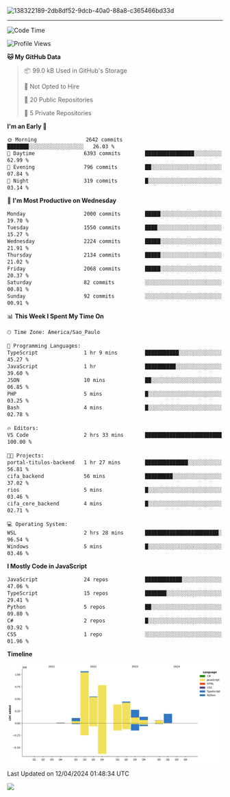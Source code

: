 
![138322189-2db8df52-9dcb-40a0-88a8-c365466bd33d](https://user-images.githubusercontent.com/89656623/214648213-d698ffe7-0c15-4728-8ac0-3e241011cc78.gif)

---

<!--START_SECTION:waka-->
![Code Time](http://img.shields.io/badge/Code%20Time-12%20hrs%209%20mins-blue)

![Profile Views](http://img.shields.io/badge/Profile%20Views-11-blue)

**🐱 My GitHub Data** 

> 📦 99.0 kB Used in GitHub's Storage 
 > 
> 🚫 Not Opted to Hire
 > 
> 📜 20 Public Repositories 
 > 
> 🔑 5 Private Repositories 
 > 
**I'm an Early 🐤** 

```text
🌞 Morning                2642 commits        ███████░░░░░░░░░░░░░░░░░░   26.03 % 
🌆 Daytime                6393 commits        ████████████████░░░░░░░░░   62.99 % 
🌃 Evening                796 commits         ██░░░░░░░░░░░░░░░░░░░░░░░   07.84 % 
🌙 Night                  319 commits         █░░░░░░░░░░░░░░░░░░░░░░░░   03.14 % 
```
📅 **I'm Most Productive on Wednesday** 

```text
Monday                   2000 commits        █████░░░░░░░░░░░░░░░░░░░░   19.70 % 
Tuesday                  1550 commits        ████░░░░░░░░░░░░░░░░░░░░░   15.27 % 
Wednesday                2224 commits        █████░░░░░░░░░░░░░░░░░░░░   21.91 % 
Thursday                 2134 commits        █████░░░░░░░░░░░░░░░░░░░░   21.02 % 
Friday                   2068 commits        █████░░░░░░░░░░░░░░░░░░░░   20.37 % 
Saturday                 82 commits          ░░░░░░░░░░░░░░░░░░░░░░░░░   00.81 % 
Sunday                   92 commits          ░░░░░░░░░░░░░░░░░░░░░░░░░   00.91 % 
```


📊 **This Week I Spent My Time On** 

```text
🕑︎ Time Zone: America/Sao_Paulo

💬 Programming Languages: 
TypeScript               1 hr 9 mins         ███████████░░░░░░░░░░░░░░   45.27 % 
JavaScript               1 hr                ██████████░░░░░░░░░░░░░░░   39.60 % 
JSON                     10 mins             ██░░░░░░░░░░░░░░░░░░░░░░░   06.85 % 
PHP                      5 mins              █░░░░░░░░░░░░░░░░░░░░░░░░   03.25 % 
Bash                     4 mins              █░░░░░░░░░░░░░░░░░░░░░░░░   02.78 % 

🔥 Editors: 
VS Code                  2 hrs 33 mins       █████████████████████████   100.00 % 

🐱‍💻 Projects: 
portal-titulos-backend   1 hr 27 mins        ██████████████░░░░░░░░░░░   56.81 % 
cifa_backend             56 mins             █████████░░░░░░░░░░░░░░░░   37.02 % 
rios                     5 mins              █░░░░░░░░░░░░░░░░░░░░░░░░   03.46 % 
cifa_core_backend        4 mins              █░░░░░░░░░░░░░░░░░░░░░░░░   02.71 % 

💻 Operating System: 
WSL                      2 hrs 28 mins       ████████████████████████░   96.54 % 
Windows                  5 mins              █░░░░░░░░░░░░░░░░░░░░░░░░   03.46 % 
```

**I Mostly Code in JavaScript** 

```text
JavaScript               24 repos            ████████████░░░░░░░░░░░░░   47.06 % 
TypeScript               15 repos            ███████░░░░░░░░░░░░░░░░░░   29.41 % 
Python                   5 repos             ██░░░░░░░░░░░░░░░░░░░░░░░   09.80 % 
C#                       2 repos             █░░░░░░░░░░░░░░░░░░░░░░░░   03.92 % 
CSS                      1 repo              ░░░░░░░░░░░░░░░░░░░░░░░░░   01.96 % 
```



**Timeline**

![Lines of Code chart](https://raw.githubusercontent.com/NatanB4/NatanB4/main/assets/bar_graph.png)


 Last Updated on 12/04/2024 01:48:34 UTC
<!--END_SECTION:waka-->
    
  <a href="mailto:natanbarbosa027@gmail.com"><img src="https://img.shields.io/badge/Gmail-D14836?style=for-the-badge&logo=gmail&logoColor=white" target="_blank"></a>

